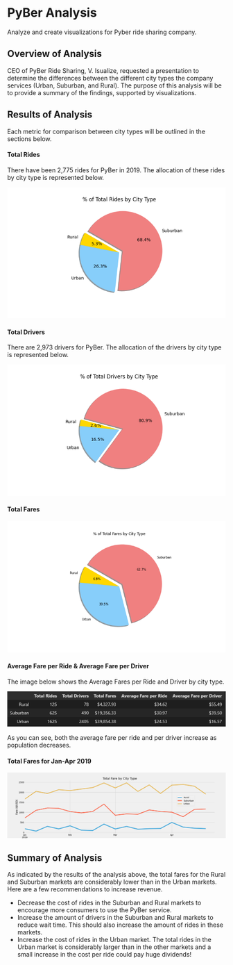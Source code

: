 # PyBer Analysis
Analyze and create visualizations for Pyber ride sharing company.



## Overview of Analysis

CEO of PyBer Ride Sharing, V. Isualize, requested a presentation to determine the differences between the different city types the company services (Urban, Suburban, and Rural). The purpose of this analysis will be to provide a summary of the findings, supported by visualizations.



## Results of Analysis

Each metric for comparison between city types will be outlined in the sections below.

#### Total Rides

There have been 2,775 rides for PyBer in 2019. The allocation of these rides by city type is represented below.

![Ride_Data](https://github.com/cdeanatx/Pyber_Analysis/blob/main/analysis/Fig6.png)

#### Total Drivers

There are 2,973 drivers for PyBer. The allocation of the drivers by city type is represented below.

![Total Drivers](https://github.com/cdeanatx/Pyber_Analysis/blob/main/analysis/Fig7.png)

#### Total Fares

![Total Fares](https://github.com/cdeanatx/Pyber_Analysis/blob/main/analysis/Fig5.png)

#### Average Fare per Ride & Average Fare per Driver

The image below shows the Average Fares per Ride and Driver by city type.

![Average Fares](https://github.com/cdeanatx/Pyber_Analysis/blob/main/analysis/PyBer_summary_df.png)

As you can see, both the average fare per ride and per driver increase as population decreases.

#### Total Fares for Jan-Apr 2019

![Total Fares Over Time](https://github.com/cdeanatx/Pyber_Analysis/blob/main/analysis/PyBer_fare_summary.png)



## Summary of Analysis

As indicated by the results of the analysis above, the total fares for the Rural and Suburban markets are considerably lower than in the Urban markets. Here are a few recommendations to increase revenue.

- Decrease the cost of rides in the Suburban and Rural markets to encourage more consumers to use the PyBer service.
- Increase the amount of drivers in the Suburban and Rural markets to reduce wait time. This should also increase the amount of rides in these markets.
- Increase the cost of rides in the Urban market. The total rides in the Urban market is considerably larger than in the other markets and a small increase in the cost per ride could pay huge dividends!
